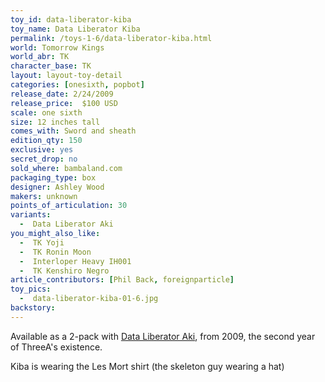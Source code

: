 ```yaml
---
toy_id: data-liberator-kiba
toy_name: Data Liberator Kiba
permalink: /toys-1-6/data-liberator-kiba.html
world: Tomorrow Kings
world_abr: TK
character_base: TK
layout: layout-toy-detail
categories: [onesixth, popbot]
release_date: 2/24/2009
release_price:  $100 USD
scale: one sixth
size: 12 inches tall
comes_with: Sword and sheath
edition_qty: 150
exclusive: yes
secret_drop: no
sold_where: bambaland.com
packaging_type: box
designer: Ashley Wood
makers: unknown
points_of_articulation: 30
variants: 
  -  Data Liberator Aki
you_might_also_like:
  -  TK Yoji
  -  TK Ronin Moon
  -  Interloper Heavy IH001
  -  TK Kenshiro Negro
article_contributors: [Phil Back, foreignparticle]
toy_pics:
  -  data-liberator-kiba-01-6.jpg
backstory:
---
```

Available as a 2-pack with <a href="/toys-1-6/data-liberator-aki.html">Data Liberator Aki</a>, from 2009, the second year of ThreeA's existence.

Kiba is wearing the Les Mort shirt (the skeleton guy wearing a hat)